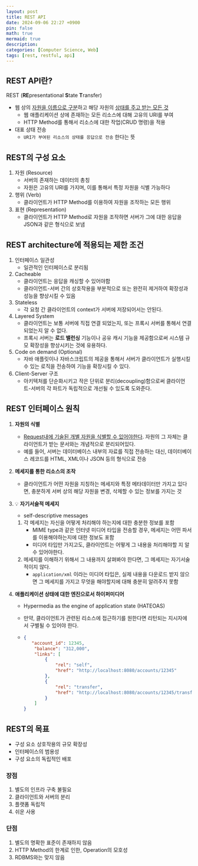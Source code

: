 ```yaml
---
layout: post
title: REST API
date: 2024-09-06 22:27 +0900
pin: false
math: true
mermaid: true
description:
categories: [Computer Science, Web]
tags: [rest, restful, api]
---
```


## REST API란?

REST (**RE**presentational **S**tate **T**ransfer)

* 웹 상의 <u>자원을 이름으로 구분</u>하고 해당 자원의 <u>상태를 주고 받는 모든 것</u>
  * 웹 애플리케이션 상에 존재하는 모든 리소스에 대해 고유의 URI를 부여
  * HTTP Method를 통해서 리소스에 대한 작업(CRUD 명령)을 적용
* 대표 상태 전송
  * `URI가 부여된 리소스의 상태를 응답으로 전송` 한다는 뜻


## REST의 구성 요소

1. 자원 (Resource) 
   * 서버의 존재하는 데이터의 총칭
   * 자원은 고유의 URI를 가지며, 이를 통해서 특정 자원을 식별 가능하다
2. 행위 (Verb)
   * 클라이언트가 HTTP Method를 이용하여 자원을 조작하는 모든 행위
3. 표현 (Representation)
   * 클라이언트가 HTTP Method로 자원을 조작하면 서버가 그에 대한 응답을 JSON과 같은 형식으로 보냄





## REST architecture에 적용되는 제한 조건

1. 인터페이스 일관성
   * 일관적인 인터페이스로 분리됨
2. Cacheable
   * 클라이언트는 응답을 캐싱할 수 있어야함
   * 클라이언트-서버 간의 상호작용을 부분적으로 또는 완전히 제거하여 확장성과 성능을 향상시킬 수 있음
3. Stateless
   * 각 요청 간 클라이언트의 context가 서버에 저장되어서는 안된다.
4. Layered System
   * 클라이언트는 보통 서버에 직접 연결 되었는지, 또는 프록시 서버를 통해서 연결되었는지 알 수 없다. 
   * 프록시 서버는 **로드 밸런싱** 기능이나 공유 캐시 기능을 제공함으로써 시스템 규모 확장성을 향상시키는 것에 유용하다.
5. Code on demand (Optional)
   * 자바 애플릿이나 자바스크립트의 제공을 통해서 서버가 클라이언트가 실행시킬 수 있는 로직을 전송하여 기능을 확장시킬 수 있다.
6. Client-Server 구조
   * 아키텍처를 단순화시키고 작은 단위로 분리(decoupling)함으로써 클라이언트-서버의 각 파트가 독립적으로 개선될 수 있도록 도와준다.



## REST 인터페이스 원칙

1. **자원의 식별**

   * <u>Request내에 기술된 개별 자원을 식별할 수 있어야한다</u>. 자원의 그 자체는 클라이언트가 받는 문서와는 개념적으로 분리되어있다.
   * 예를 들어, 서버는 데이터베이스 내부의 자료를 직접 전송하는 대신, 데이터베이스 레코드를 HTML, XML이나 JSON 등의 형식으로 전송

2. **메세지를 통한 리소스의 조작**

   * 클라이언트가 어떤 자원을 지칭하는 메세지와 특정 메타데이터만 가지고 있다면, 충분하게 서버 상의 해당 자원을 변경, 삭제할 수 있는 정보를 가지는 것

3. 💡 **자기서술적 메세지**

   * self-descriptive messages

   1. 각 메세지는 자신을 어떻게 처리해야 하는지에 대한 충분한 정보를 포함
      * MIME type과 같은 인터넷 미디어 타입을 전송할 경우, 메세지는 어떤 파서를 이용해야하는지에 대한 정보도 포함
      * 미디어 타입만 가지고도, 클라이언트는 어떻게 그 내용을 처리해야할 지 알 수 있어야한다.
   2. 메세지를 이해하기 위해서 그 내용까지 살펴봐야 한다면, 그 메세지는 자기서술적이지 않다.
      * `application/xml` 이라는 미디어 타입은, 실제 내용을 다운로드 받지 않으면 그 메세지를 가지고 무엇을 해야할지에 대해 충분히 알려주지 못함

4. **애플리케이션 상태에 대한 엔진으로서 하이퍼미디어** 

   * Hypermedia as the engine of application state (HATEOAS)

   * 만약, 클라이언트가 관련된 리소스에 접근하기를 원한다면 리턴되는 지시자에서 구별될 수 있어야 한다.

   * ```json
     {
        "account_id": 12345,
         "balance": "312,000",
         "links": [
             {
                 "rel": "self",
                 "href": "http://localhost:8080/accounts/12345"
             },
             {
                 "rel": "transfer",
                 "href": "http://localhost:8080/accounts/12345/transfer"
             }
         ]
     }
     ```



## REST의 목표

* 구성 요소 상호작용의 규모 확장성
* 인터페이스의 범용성
* 구성 요소의 독립적인 배포



### 장점

1. 별도의 인프라 구축 불필요
2. 클라이언트와 서버의 분리
3. 플랫폼 독립적
4. 쉬운 사용



### 단점

1. 별도의 명확한 표준이 존재하지 않음
2. HTTP Method의 한계로 인한, Operation의 모호성
3. RDBMS와는 맞지 않음
